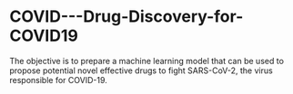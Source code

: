 # COVID---Drug-Discovery-for-COVID19
The objective is to prepare a machine learning model that can be used to propose potential novel effective drugs to fight SARS-CoV-2, the virus responsible for COVID-19.
